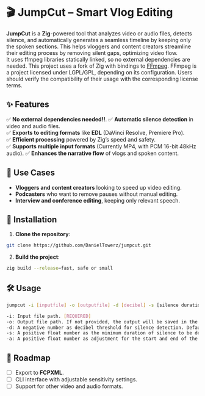 # 🎬 JumpCut – Smart Vlog Editing  

**JumpCut** is a **Zig**-powered tool that analyzes video or audio files, detects silence, and automatically generates a seamless timeline by keeping only the spoken sections. This helps vloggers and content creators streamline their editing process by removing silent gaps, optimizing video flow.  
It uses ffmpeg libraries statically linked, so no external dependencies are needed.
This project uses a fork of Zig with bindings to [FFmpeg](https://github.com/DanielTowerz/ffmpeg.git).
FFmpeg is a project licensed under LGPL/GPL, depending on its configuration. Users should verify the compatibility of their usage with the corresponding license terms.

## ✨ Features  

✅ **No external dependencies needed!!**.
✅ **Automatic silence detection** in video and audio files.  
✅ **Exports to editing formats** like  **EDL** (DaVinci Resolve, Premiere Pro).  
✅ **Efficient processing** powered by Zig’s speed and safety.  
✅ **Supports multiple input formats** (Currently MP4, with PCM 16-bit 48kHz audio).
✅ **Enhances the narrative flow** of vlogs and spoken content.  

## 🎯 Use Cases  

- **Vloggers and content creators** looking to speed up video editing.  
- **Podcasters** who want to remove pauses without manual editing.  
- **Interview and conference editing**, keeping only relevant speech.  

## 🚀 Installation  

1. **Clone the repository**:  
```bash
git clone https://github.com/DanielTowerz/jumpcut.git
```

2. **Build the project**:  
```bash
zig build --release=fast, safe or small
```

## 🛠️ Usage  
```bash
jumpcut -i [inputfile] -o [outputfile] -d [decibel] -s [silence duration] -a [adjustment]

-i: Input file path. [REQUIRED]
-o: Output file path. If not provided, the output will be saved in the same directory as the input file as `[inputfile name].edl`.
-d: A negative number as decibel threshold for silence detection. Default is '-25'.  
-s: A positive float number as the minimum duration of silence to be detected. Default is '1.0' seconds.
-a: A positive float number as adjustment for the start and end of the detected silence. Default is '0.3' seconds.

```


## 📌 Roadmap  

- [ ] Export to **FCPXML**.  
- [ ] CLI interface with adjustable sensitivity settings.  
- [ ] Support for other video and audio formats.
<!--- [ ] Implement RMS/Threshold-based silence detection.  -->
<!--- [ ] Batch processing support for multiple files.  -->

